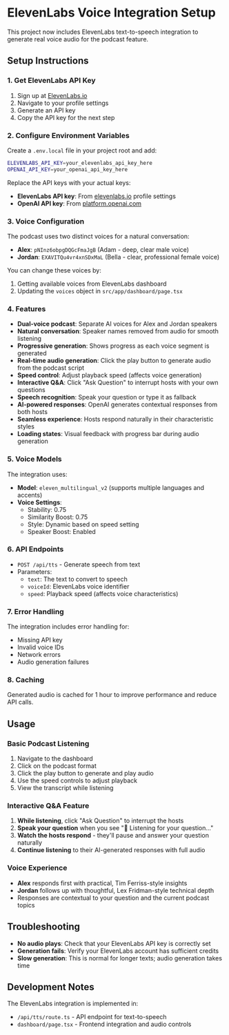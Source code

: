# ElevenLabs Voice Integration Setup

This project now includes ElevenLabs text-to-speech integration to generate real voice audio for the podcast feature.

## Setup Instructions

### 1. Get ElevenLabs API Key

1. Sign up at [ElevenLabs.io](https://elevenlabs.io)
2. Navigate to your profile settings
3. Generate an API key
4. Copy the API key for the next step

### 2. Configure Environment Variables

Create a `.env.local` file in your project root and add:

```bash
ELEVENLABS_API_KEY=your_elevenlabs_api_key_here
OPENAI_API_KEY=your_openai_api_key_here
```

Replace the API keys with your actual keys:
- **ElevenLabs API key**: From [elevenlabs.io](https://elevenlabs.io) profile settings
- **OpenAI API key**: From [platform.openai.com](https://platform.openai.com/api-keys)

### 3. Voice Configuration

The podcast uses two distinct voices for a natural conversation:

- **Alex**: `pNInz6obpgDQGcFmaJgB` (Adam - deep, clear male voice)
- **Jordan**: `EXAVITQu4vr4xnSDxMaL` (Bella - clear, professional female voice)

You can change these voices by:

1. Getting available voices from ElevenLabs dashboard
2. Updating the `voices` object in `src/app/dashboard/page.tsx`

### 4. Features

- **Dual-voice podcast**: Separate AI voices for Alex and Jordan speakers
- **Natural conversation**: Speaker names removed from audio for smooth listening
- **Progressive generation**: Shows progress as each voice segment is generated
- **Real-time audio generation**: Click the play button to generate audio from the podcast script
- **Speed control**: Adjust playback speed (affects voice generation)
- **Interactive Q&A**: Click "Ask Question" to interrupt hosts with your own questions
- **Speech recognition**: Speak your question or type it as fallback
- **AI-powered responses**: OpenAI generates contextual responses from both hosts
- **Seamless experience**: Hosts respond naturally in their characteristic styles
- **Loading states**: Visual feedback with progress bar during audio generation

### 5. Voice Models

The integration uses:
- **Model**: `eleven_multilingual_v2` (supports multiple languages and accents)
- **Voice Settings**:
  - Stability: 0.75
  - Similarity Boost: 0.75
  - Style: Dynamic based on speed setting
  - Speaker Boost: Enabled

### 6. API Endpoints

- `POST /api/tts` - Generate speech from text
- Parameters:
  - `text`: The text to convert to speech
  - `voiceId`: ElevenLabs voice identifier
  - `speed`: Playback speed (affects voice characteristics)

### 7. Error Handling

The integration includes error handling for:
- Missing API key
- Invalid voice IDs
- Network errors
- Audio generation failures

### 8. Caching

Generated audio is cached for 1 hour to improve performance and reduce API calls.

## Usage

### Basic Podcast Listening
1. Navigate to the dashboard
2. Click on the podcast format
3. Click the play button to generate and play audio
4. Use the speed controls to adjust playback
5. View the transcript while listening

### Interactive Q&A Feature
1. **While listening**, click "Ask Question" to interrupt the hosts
2. **Speak your question** when you see "🎤 Listening for your question..."
3. **Watch the hosts respond** - they'll pause and answer your question naturally
4. **Continue listening** to their AI-generated responses with full audio

### Voice Experience
- **Alex** responds first with practical, Tim Ferriss-style insights
- **Jordan** follows up with thoughtful, Lex Fridman-style technical depth
- Responses are contextual to your question and the current podcast topics

## Troubleshooting

- **No audio plays**: Check that your ElevenLabs API key is correctly set
- **Generation fails**: Verify your ElevenLabs account has sufficient credits
- **Slow generation**: This is normal for longer texts; audio generation takes time

## Development Notes

The ElevenLabs integration is implemented in:
- `/api/tts/route.ts` - API endpoint for text-to-speech
- `dashboard/page.tsx` - Frontend integration and audio controls 